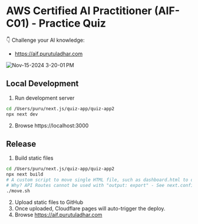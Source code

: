 # AWS Certified AI Practitioner (AIF-C01) - Practice Quiz

👇 Challenge your AI knowledge:
- https://aif.purutuladhar.com

![Nov-15-2024 3-20-01 PM](https://github.com/user-attachments/assets/ef6d2893-cbac-42ca-b400-a6ddde017848)


## Local Development

1. Run development server
```bash
cd /Users/puru/next.js/quiz-app/quiz-app2
npx next dev
```
2. Browse https://localhost:3000

## Release

1. Build static files
```bash
cd /Users/puru/next.js/quiz-app/quiz-app2
npx next build
# A custom script to move single HTML file, such as dashboard.html to dashboard/index.html
# Why? API Routes cannot be used with "output: export" - See next.config.ts
./move.sh
```

2. Upload static files to GitHub
3. Once uploaded, Cloudflare pages will auto-trigger the deploy.
4. Browse https://aif.purutuladhar.com
